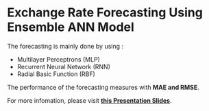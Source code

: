 # Exchange Rate Forecasting Using Ensemble ANN Model

The forecasting is mainly done by using :

* Multilayer Perceptrons (MLP)
* Recurrent Neural Network (RNN)
* Radial Basic Function (RBF)
 
The performance of the forecasting measures with **MAE and RMSE**.

For more infomation, please visit [**this Presentation Slides**](https://docs.google.com/presentation/d/1m9pZClslKSyQQ-nwjuojCsFIyv21bJ6UiRBnUwra83w/edit?usp=sharing). 
